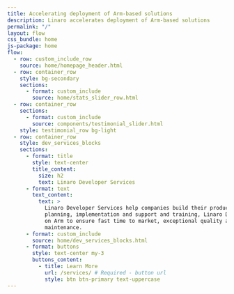 ```yaml
---
title: Accelerating deployment of Arm-based solutions
description: Linaro accelerates deployment of Arm-based solutions
permalink: "/"
layout: flow
css_bundle: home
js-package: home
flow:
  - row: custom_include_row
    source: home/homepage_header.html
  - row: container_row
    style: bg-secondary
    sections:
      - format: custom_include
        source: home/stats_slider_row.html
  - row: container_row
    sections:
      - format: custom_include
        source: components/testimonial_slider.html
    style: testimonial_row bg-light
  - row: container_row
    style: dev_services_blocks
    sections:
      - format: title
        style: text-center
        title_content:
          size: h2
          text: Linaro Developer Services
      - format: text
        text_content:
          text: >
            Linaro Developer Services help companies build their products on Arm. From initial design through to
            planning, implementation and support and training, Linaro Developer Services help you leverage open source
            on Arm to ensure fast time to market, exceptional quality and security, and cost effective long term
            maintenance.
      - format: custom_include
        source: home/dev_services_blocks.html
      - format: buttons
        style: text-center my-3
        buttons_content:
          - title: Learn More
            url: /services/ # Required - button url
            style: btn btn-primary text-uppercase
---
```

